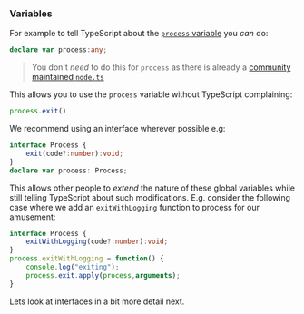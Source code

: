 ### Variables
For example to tell TypeScript about the [`process` variable](https://nodejs.org/api/process.html) you *can* do:

```ts
declare var process:any;
```

> You don't *need* to do this for `process` as there is already a [community maintained `node.ts`](https://github.com/borisyankov/DefinitelyTyped/blob/master/node/node.d.ts)

This allows you to use the `process` variable without TypeScript complaining: 

```ts
process.exit()
```

We recommend using an interface wherever possible e.g: 

```ts
interface Process {
    exit(code?:number):void;
}
declare var process: Process;
```

This allows other people to *extend* the nature of these global variables while still telling TypeScript about such modifications. E.g. consider the following case where we add an `exitWithLogging` function to process for our amusement:

```ts
interface Process {
    exitWithLogging(code?:number):void;
}
process.exitWithLogging = function() {
    console.log("exiting");
    process.exit.apply(process,arguments);
}
```

Lets look at interfaces in a bit more detail next.